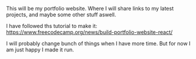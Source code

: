 This will be my portfolio website. Where I will share links to my latest projects, and maybe some other stuff aswell.

I have followed ths tutorial to make it: https://www.freecodecamp.org/news/build-portfolio-website-react/

I will probably change bunch of things when I have more time. But for now I am just happy I made it run. 
